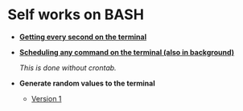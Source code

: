 # Self works on BASH

* **[Getting every second on the terminal](./time/checkSeconds.bash)**

* **[Scheduling any command on the terminal (also in background)](./time/processSchedule.bash)**

	*This is done without crontab.*

* **Generate random values to the terminal**

	* [Version 1](./time/genRandom1.bash)

